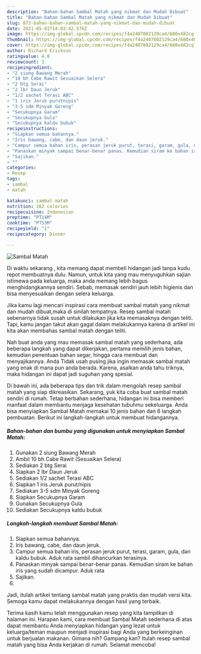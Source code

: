 ```yaml
---
description: "Bahan-bahan Sambal Matah yang nikmat dan Mudah Dibuat"
title: "Bahan-bahan Sambal Matah yang nikmat dan Mudah Dibuat"
slug: 873-bahan-bahan-sambal-matah-yang-nikmat-dan-mudah-dibuat
date: 2021-05-01T14:03:42.576Z
image: https://img-global.cpcdn.com/recipes/f4a2407802129ca4/680x482cq70/sambal-matah-foto-resep-utama.jpg
thumbnail: https://img-global.cpcdn.com/recipes/f4a2407802129ca4/680x482cq70/sambal-matah-foto-resep-utama.jpg
cover: https://img-global.cpcdn.com/recipes/f4a2407802129ca4/680x482cq70/sambal-matah-foto-resep-utama.jpg
author: Richard Erickson
ratingvalue: 4.8
reviewcount: 3
recipeingredient:
- "2 siung Bawang Merah"
- "10 bh Cabe Rawit Sesuaikan Selera"
- "2 btg Serai"
- "2 lbr Daun Jeruk"
- "1/2 sachet Terasi ABC"
- "1 iris Jeruk purutnipis"
- "3-5 sdm Minyak Goreng"
- "Secukupnya Garam"
- "Secukupnya Gula"
- "Secukupnya kaldu bubuk"
recipeinstructions:
- "Siapkan semua bahannya."
- "Iris bawang, cabe, dan daun jeruk."
- "Campur semua bahan iris, perasan jeruk purut, terasi, garam, gula, dan kaldu bubuk. Aduk rata sambil dihancurkan terasinya."
- "Panaskan minyak sampai benar-benar panas. Kemudian siram ke bahan iris yang sudah dicampur. Aduk rata"
- "Sajikan."
- ""
categories:
- Resep
tags:
- sambal
- matah

katakunci: sambal matah 
nutrition: 162 calories
recipecuisine: Indonesian
preptime: "PT14M"
cooktime: "PT53M"
recipeyield: "1"
recipecategory: Dinner

---
```



![Sambal Matah](https://img-global.cpcdn.com/recipes/f4a2407802129ca4/680x482cq70/sambal-matah-foto-resep-utama.jpg)

Di waktu  sekarang , kita memang dapat membeli hidangan jadi tanpa kudu repot membuatnya dulu. Namun, untuk kita yang mau menyuguhkan sajian istimewa pada keluarga, maka anda memang lebih bagus menghidangkannya sendiri. Sebab, memasak sendiri jauh lebih higienis dan bisa menyesuaikan dengan selera keluarga.

Jika kamu lagi mencari inspirasi cara membuat sambal matah yang nikmat dan mudah dibuat,maka di sinilah tempatnya. Resep sambal matah  sebenarnya tidak susah untuk dilakukan jika kita memasaknya dengan teliti. Tapi, kamu jangan takut akan gagal dalam melakukannya 
karena di artikel ini kita akan membahas sambal matah dengan teliti.  



Nah buat anda yang mau memasak sambal matah yang sederhana, ada beberapa langkah yang dapat dikerjakan, pertama memilih jenis bahan, kemudian penentuan bahan segar, hingga cara membuat dan menyajikannya. Anda Tidak usah pusing jika ingin memasak sambal matah yang enak di mana pun anda berada. Karena, asalkan anda  tahu triknya, maka hidangan ini dapat jadi suguhan yang spesial.

Di bawah ini, ada beberapa tips dan trik dalam mengolah resep sambal matah yang siap dikreasikan. Sekarang, yuk kita coba buat sambal matah sendiri di rumah. Tetap berbahan sederhana, hidangan ini bisa memberi manfaat dalam membantu menjaga kesehatan tubuhmu sekeluarga. Anda bisa menyiapkan Sambal Matah memakai 10 jenis bahan dan 6 langkah pembuatan. Berikut ini langkah-langkah untuk membuat hidangannya.

<!--inarticleads1-->

##### Bahan-bahan dan bumbu yang digunakan untuk menyiapkan Sambal Matah:

1. Gunakan 2 siung Bawang Merah
1. Ambil 10 bh Cabe Rawit (Sesuaikan Selera)
1. Sediakan 2 btg Serai
1. Siapkan 2 lbr Daun Jeruk
1. Sediakan 1/2 sachet Terasi ABC
1. Siapkan 1 iris Jeruk purut/nipis
1. Sediakan 3-5 sdm Minyak Goreng
1. Siapkan Secukupnya Garam
1. Gunakan Secukupnya Gula
1. Sediakan Secukupnya kaldu bubuk




<!--inarticleads2-->

##### Langkah-langkah membuat Sambal Matah:

1. Siapkan semua bahannya.
1. Iris bawang, cabe, dan daun jeruk.
1. Campur semua bahan iris, perasan jeruk purut, terasi, garam, gula, dan kaldu bubuk. Aduk rata sambil dihancurkan terasinya.
1. Panaskan minyak sampai benar-benar panas. Kemudian siram ke bahan iris yang sudah dicampur. Aduk rata
1. Sajikan.
1. 




Jadi, itulah artikel tentang  sambal matah  yang praktis dan mudah versi kita. Semoga kamu dapat melakukannya dengan hasil yang terbaik. 

Terima kasih kamu telah menggunakan resep yang kita tampilkan di halaman ini. Harapan kami, cara membuat  Sambal Matah sederhana di atas dapat membantu Anda menyiapkan hidangan yang lezat untuk keluarga/teman maupun menjadi inspirasi bagi Anda yang berkeinginan untuk berjualan makanan. Gimana nih? Gampang kan? Itulah resep sambal matah yang bisa Anda kerjakan di rumah. Selamat mencoba!

